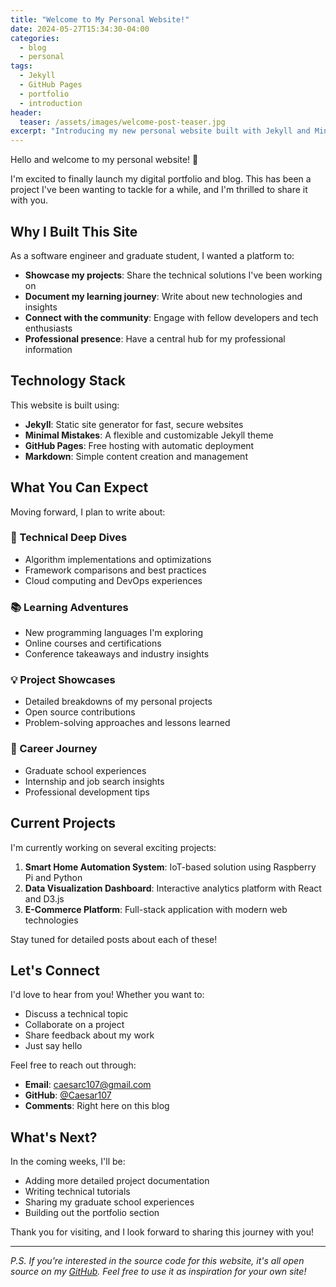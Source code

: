 ```yaml
---
title: "Welcome to My Personal Website!"
date: 2024-05-27T15:34:30-04:00
categories:
  - blog
  - personal
tags:
  - Jekyll
  - GitHub Pages
  - portfolio
  - introduction
header:
  teaser: /assets/images/welcome-post-teaser.jpg
excerpt: "Introducing my new personal website built with Jekyll and Minimal Mistakes theme. Learn about the journey and what's coming next!"
---
```


Hello and welcome to my personal website! 🎉

I'm excited to finally launch my digital portfolio and blog. This has been a project I've been wanting to tackle for a while, and I'm thrilled to share it with you.

## Why I Built This Site

As a software engineer and graduate student, I wanted a platform to:

- **Showcase my projects**: Share the technical solutions I've been working on
- **Document my learning journey**: Write about new technologies and insights
- **Connect with the community**: Engage with fellow developers and tech enthusiasts
- **Professional presence**: Have a central hub for my professional information

## Technology Stack

This website is built using:

- **Jekyll**: Static site generator for fast, secure websites
- **Minimal Mistakes**: A flexible and customizable Jekyll theme
- **GitHub Pages**: Free hosting with automatic deployment
- **Markdown**: Simple content creation and management

## What You Can Expect

Moving forward, I plan to write about:

### 🔧 Technical Deep Dives
- Algorithm implementations and optimizations
- Framework comparisons and best practices
- Cloud computing and DevOps experiences

### 📚 Learning Adventures
- New programming languages I'm exploring
- Online courses and certifications
- Conference takeaways and industry insights

### 💡 Project Showcases
- Detailed breakdowns of my personal projects
- Open source contributions
- Problem-solving approaches and lessons learned

### 🎯 Career Journey
- Graduate school experiences
- Internship and job search insights
- Professional development tips

## Current Projects

I'm currently working on several exciting projects:

1. **Smart Home Automation System**: IoT-based solution using Raspberry Pi and Python
2. **Data Visualization Dashboard**: Interactive analytics platform with React and D3.js
3. **E-Commerce Platform**: Full-stack application with modern web technologies

Stay tuned for detailed posts about each of these!

## Let's Connect

I'd love to hear from you! Whether you want to:

- Discuss a technical topic
- Collaborate on a project
- Share feedback about my work
- Just say hello

Feel free to reach out through:

- **Email**: [caesarc107@gmail.com](mailto:caesarc107@gmail.com)
- **GitHub**: [@Caesar107](https://github.com/Caesar107)
- **Comments**: Right here on this blog

## What's Next?

In the coming weeks, I'll be:

- Adding more detailed project documentation
- Writing technical tutorials
- Sharing my graduate school experiences
- Building out the portfolio section

Thank you for visiting, and I look forward to sharing this journey with you!

---

*P.S. If you're interested in the source code for this website, it's all open source on my [GitHub](https://github.com/Caesar107/Caesar107.github.io). Feel free to use it as inspiration for your own site!*
